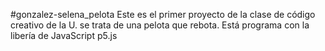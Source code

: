 #gonzalez-selena_pelota
Este es el primer proyecto de la clase de código creativo de la U. se trata de una pelota que rebota. Está programa con la libería de JavaScript p5.js
